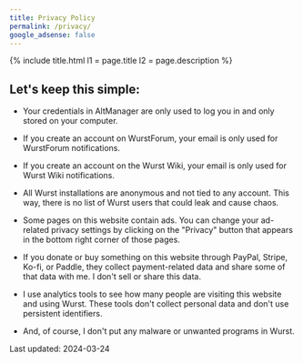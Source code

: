 ```yaml
---
title: Privacy Policy
permalink: /privacy/
google_adsense: false
---
```

{% include title.html l1 = page.title l2 = page.description %}

<div class="padding20 no-padding-left no-padding-right bg-grayLighter">
	<div class="container">
		<h2>Let's keep this simple:</h2>
		<ul>
			<li><p>Your credentials in AltManager are only used to log you in and only stored on your computer.</p></li>
			<li><p>If you create an account on WurstForum, your email is only used for WurstForum notifications.</p></li>
			<li><p>If you create an account on the Wurst Wiki, your email is only used for Wurst Wiki notifications.</p></li>
			<li><p>All Wurst installations are anonymous and not tied to any account. This way, there is no list of Wurst users that could leak and cause chaos.</p></li>
			<li><p>Some pages on this website contain ads. You can change your ad-related privacy settings by clicking on the "Privacy" button that appears in the bottom right corner of those pages.</p></li>
			<li><p>If you donate or buy something on this website through PayPal, Stripe, Ko-fi, or Paddle, they collect payment-related data and share some of that data with me. I don't sell or share this data.</p></li>
			<li><p>I use analytics tools to see how many people are visiting this website and using Wurst. These tools don't collect personal data and don't use persistent identifiers.</p></li>
			<li><p>And, of course, I don't put any malware or unwanted programs in Wurst.</p></li>
		</ul>
		<p>Last updated: 2024-03-24</p>
	</div>
</div>

